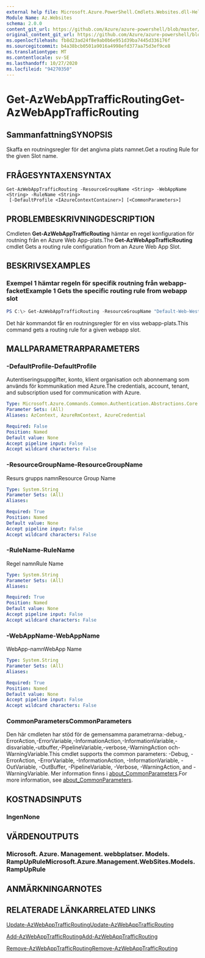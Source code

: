 ```yaml
---
external help file: Microsoft.Azure.PowerShell.Cmdlets.Websites.dll-Help.xml
Module Name: Az.Websites
schema: 2.0.0
content_git_url: https://github.com/Azure/azure-powershell/blob/master/src/Websites/Websites/help/Get-AzWebAppTrafficRouting.md
original_content_git_url: https://github.com/Azure/azure-powershell/blob/master/src/Websites/Websites/help/Get-AzWebAppTrafficRouting.md
ms.openlocfilehash: fb8d23ad24f8e9ab0b6e951d39ba7445d336176f
ms.sourcegitcommit: b4a38bcb0501a9016a4998efd377aa75d3ef9ce8
ms.translationtype: MT
ms.contentlocale: sv-SE
ms.lasthandoff: 10/27/2020
ms.locfileid: "94270350"
---
```

# <span data-ttu-id="8a091-101">Get-AzWebAppTrafficRouting</span><span class="sxs-lookup"><span data-stu-id="8a091-101">Get-AzWebAppTrafficRouting</span></span>

## <span data-ttu-id="8a091-102">Sammanfattning</span><span class="sxs-lookup"><span data-stu-id="8a091-102">SYNOPSIS</span></span>
<span data-ttu-id="8a091-103">Skaffa en routningsregler för det angivna plats namnet.</span><span class="sxs-lookup"><span data-stu-id="8a091-103">Get a routing Rule for the given Slot name.</span></span>

## <span data-ttu-id="8a091-104">FRÅGESYNTAXEN</span><span class="sxs-lookup"><span data-stu-id="8a091-104">SYNTAX</span></span>

```
Get-AzWebAppTrafficRouting -ResourceGroupName <String> -WebAppName <String> -RuleName <String>
 [-DefaultProfile <IAzureContextContainer>] [<CommonParameters>]
```

## <span data-ttu-id="8a091-105">PROBLEMBESKRIVNING</span><span class="sxs-lookup"><span data-stu-id="8a091-105">DESCRIPTION</span></span>
<span data-ttu-id="8a091-106">Cmdleten **Get-AzWebAppTrafficRouting** hämtar en regel konfiguration för routning från en Azure Web App-plats.</span><span class="sxs-lookup"><span data-stu-id="8a091-106">The **Get-AzWebAppTrafficRouting** cmdlet Gets a routing rule configuration from an Azure Web App Slot.</span></span>

## <span data-ttu-id="8a091-107">BESKRIVS</span><span class="sxs-lookup"><span data-stu-id="8a091-107">EXAMPLES</span></span>

### <span data-ttu-id="8a091-108">Exempel 1 hämtar regeln för specifik routning från webapp-facket</span><span class="sxs-lookup"><span data-stu-id="8a091-108">Example 1 Gets the specific routing rule from webapp slot</span></span>
```powershell
PS C:\> Get-AzWebAppTrafficRouting -ResourceGroupName "Default-Web-WestUS" -WebAppName "ContosoSite"  -RuleName 'Stg'
```

<span data-ttu-id="8a091-109">Det här kommandot får en routningsregler för en viss webapp-plats.</span><span class="sxs-lookup"><span data-stu-id="8a091-109">This command gets a routing rule for a given webapp slot.</span></span>

## <span data-ttu-id="8a091-110">MALLPARAMETRAR</span><span class="sxs-lookup"><span data-stu-id="8a091-110">PARAMETERS</span></span>

### <span data-ttu-id="8a091-111">-DefaultProfile</span><span class="sxs-lookup"><span data-stu-id="8a091-111">-DefaultProfile</span></span>
<span data-ttu-id="8a091-112">Autentiseringsuppgifter, konto, klient organisation och abonnemang som används för kommunikation med Azure.</span><span class="sxs-lookup"><span data-stu-id="8a091-112">The credentials, account, tenant, and subscription used for communication with Azure.</span></span>

```yaml
Type: Microsoft.Azure.Commands.Common.Authentication.Abstractions.Core.IAzureContextContainer
Parameter Sets: (All)
Aliases: AzContext, AzureRmContext, AzureCredential

Required: False
Position: Named
Default value: None
Accept pipeline input: False
Accept wildcard characters: False
```

### <span data-ttu-id="8a091-113">-ResourceGroupName</span><span class="sxs-lookup"><span data-stu-id="8a091-113">-ResourceGroupName</span></span>
<span data-ttu-id="8a091-114">Resurs grupps namn</span><span class="sxs-lookup"><span data-stu-id="8a091-114">Resource Group Name</span></span>

```yaml
Type: System.String
Parameter Sets: (All)
Aliases:

Required: True
Position: Named
Default value: None
Accept pipeline input: False
Accept wildcard characters: False
```

### <span data-ttu-id="8a091-115">-RuleName</span><span class="sxs-lookup"><span data-stu-id="8a091-115">-RuleName</span></span>
<span data-ttu-id="8a091-116">Regel namn</span><span class="sxs-lookup"><span data-stu-id="8a091-116">Rule Name</span></span>
```yaml
Type: System.String
Parameter Sets: (All)
Aliases:

Required: True
Position: Named
Default value: None
Accept pipeline input: False
Accept wildcard characters: False
```

### <span data-ttu-id="8a091-117">-WebAppName</span><span class="sxs-lookup"><span data-stu-id="8a091-117">-WebAppName</span></span>
<span data-ttu-id="8a091-118">WebApp-namn</span><span class="sxs-lookup"><span data-stu-id="8a091-118">WebApp Name</span></span>

```yaml
Type: System.String
Parameter Sets: (All)
Aliases:

Required: True
Position: Named
Default value: None
Accept pipeline input: False
Accept wildcard characters: False
```

### <span data-ttu-id="8a091-119">CommonParameters</span><span class="sxs-lookup"><span data-stu-id="8a091-119">CommonParameters</span></span>
<span data-ttu-id="8a091-120">Den här cmdleten har stöd för de gemensamma parametrarna:-debug,-ErrorAction,-ErrorVariable,-InformationAction,-InformationVariable,-disvariable,-utbuffer,-PipelineVariable,-verbose,-WarningAction och-WarningVariable.</span><span class="sxs-lookup"><span data-stu-id="8a091-120">This cmdlet supports the common parameters: -Debug, -ErrorAction, -ErrorVariable, -InformationAction, -InformationVariable, -OutVariable, -OutBuffer, -PipelineVariable, -Verbose, -WarningAction, and -WarningVariable.</span></span> <span data-ttu-id="8a091-121">Mer information finns i [about_CommonParameters](http://go.microsoft.com/fwlink/?LinkID=113216).</span><span class="sxs-lookup"><span data-stu-id="8a091-121">For more information, see [about_CommonParameters](http://go.microsoft.com/fwlink/?LinkID=113216).</span></span>

## <span data-ttu-id="8a091-122">KOSTNADS</span><span class="sxs-lookup"><span data-stu-id="8a091-122">INPUTS</span></span>

### <span data-ttu-id="8a091-123">Ingen</span><span class="sxs-lookup"><span data-stu-id="8a091-123">None</span></span>

## <span data-ttu-id="8a091-124">VÄRDEN</span><span class="sxs-lookup"><span data-stu-id="8a091-124">OUTPUTS</span></span>

### <span data-ttu-id="8a091-125">Microsoft. Azure. Management. webbplatser. Models. RampUpRule</span><span class="sxs-lookup"><span data-stu-id="8a091-125">Microsoft.Azure.Management.WebSites.Models.RampUpRule</span></span>

## <span data-ttu-id="8a091-126">ANMÄRKNINGAR</span><span class="sxs-lookup"><span data-stu-id="8a091-126">NOTES</span></span>

## <span data-ttu-id="8a091-127">RELATERADE LÄNKAR</span><span class="sxs-lookup"><span data-stu-id="8a091-127">RELATED LINKS</span></span>

[<span data-ttu-id="8a091-128">Update-AzWebAppTrafficRouting</span><span class="sxs-lookup"><span data-stu-id="8a091-128">Update-AzWebAppTrafficRouting</span></span>](./Update-AzWebAppTrafficRouting.md)

[<span data-ttu-id="8a091-129">Add-AzWebAppTrafficRouting</span><span class="sxs-lookup"><span data-stu-id="8a091-129">Add-AzWebAppTrafficRouting</span></span>](./Add-AzWebAppTrafficRouting.md)

[<span data-ttu-id="8a091-130">Remove-AzWebAppTrafficRouting</span><span class="sxs-lookup"><span data-stu-id="8a091-130">Remove-AzWebAppTrafficRouting</span></span>](./Remove-AzWebAppTrafficRouting.md)
